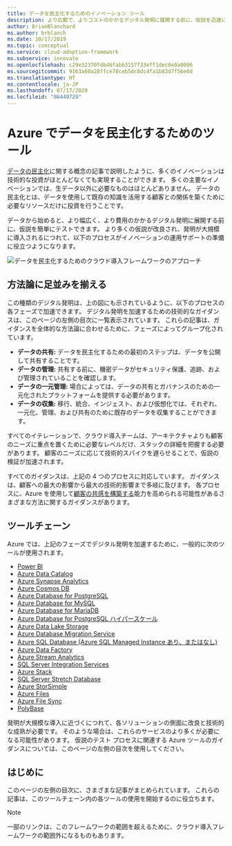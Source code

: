 ```yaml
---
title: データを民主化するためのイノベーション ツール
description: より広範で、よりコストのかかるデジタル発明に展開する前に、仮説を迅速にテストするのに役立つ Azure Data Catalog とその他のサービスについて説明します。
author: BrianBlanchard
ms.author: brblanch
ms.date: 10/17/2019
ms.topic: conceptual
ms.service: cloud-adoption-framework
ms.subservice: innovate
ms.openlocfilehash: c29e32370fdb46fabb3157f33eff1dec0e0a0006
ms.sourcegitcommit: 9163a60a28ffce78ceb5dc8dc4fa1b83d7f56e6d
ms.translationtype: HT
ms.contentlocale: ja-JP
ms.lasthandoff: 07/17/2020
ms.locfileid: "86449729"
---
```

# <a name="tools-to-democratize-data-in-azure"></a>Azure でデータを民主化するためのツール

[データの民主化](../considerations/data.md)に関する概念の記事で説明したように、多くのイノベーションは技術的な投資がほとんどなくても実現することができます。 多くの主要なイノベーションでは、生データ以外に必要なものはほとんどありません。 データの民主化とは、データを使用して既存の知識を活用する顧客との関係を築くために必要なリソースだけに投資を行うことです。

データから始めると、より幅広く、より費用のかかるデジタル発明に展開する前に、仮説を簡単にテストできます。 より多くの仮説が改良され、発明が大規模に導入されるにつれて、以下のプロセスがイノベーションの運用サポートの準備に役立つようになります。

![データを民主化するためのクラウド導入フレームワークのアプローチ](../../_images/innovate/democratize-data.png)

## <a name="alignment-to-the-methodology"></a>方法論に足並みを揃える

この種類のデジタル発明は、上の図にも示されているように、以下のプロセスの各フェーズで加速できます。 デジタル発明を加速するための技術的なガイダンスは、このページの左側の目次に一覧表示されています。 これらの記事は、ガイダンスを全体的な方法論に合わせるために、フェーズによってグループ化されています。

- **データの共有:** データを民主化するための最初のステップは、データを公開して共有することです。
- **データの管理:** 共有する前に、機密データがセキュリティ保護、追跡、および管理されていることを確認します。
- **データの一元管理:** 場合によっては、データの共有とガバナンスのための一元化されたプラットフォームを提供する必要があります。
- **データの収集:** 移行、統合、インジェスト、および仮想化では、それぞれ、一元化、管理、および共有のために既存のデータを収集することができます。

すべてのイテレーションで、クラウド導入チームは、アーキテクチャよりも顧客のニーズに重点を置くために必要なレベルだけ、スタックの詳細を把握する必要があります。 顧客のニーズに応じて技術的スパイクを遅らせることで、仮説の検証が加速されます。

すべてのガイダンスは、上記の 4 つのプロセスに対応しています。 ガイダンスは、顧客への最大の影響から最大の技術的影響まで多岐に及びます。 各プロセスに、Azure を使用して[顧客の共感を構築する](../considerations/build.md)能力を高められる可能性があるさまざまな方法に関するガイダンスがあります。

## <a name="toolchain"></a>ツールチェーン

Azure では、上記のフェーズでデジタル発明を加速するために、一般的に次のツールが使用されます。

- [Power BI](https://docs.microsoft.com/power-bi)
- [Azure Data Catalog](https://docs.microsoft.com/azure/data-catalog)
- [Azure Synapse Analytics](https://docs.microsoft.com/azure/synapse-analytics)
- [Azure Cosmos DB](https://docs.microsoft.com/azure/cosmos-db)
- [Azure Database for PostgreSQL](https://docs.microsoft.com/azure/postgresql)
- [Azure Database for MySQL](https://docs.microsoft.com/azure/mysql)
- [Azure Database for MariaDB](https://docs.microsoft.com/azure/mariadb)
- [Azure Database for PostgreSQL ハイパースケール](https://docs.microsoft.com/azure/postgresql/concepts-hyperscale-nodes)
- [Azure Data Lake Storage](https://docs.microsoft.com/azure/storage/blobs/data-lake-storage-introduction)
- [Azure Database Migration Service](https://docs.microsoft.com/azure/dms)
- [Azure SQL Database (Azure SQL Managed Instance あり、またはなし)](https://docs.microsoft.com/azure/sql-database)
- [Azure Data Factory](https://docs.microsoft.com/azure/data-factory)
- [Azure Stream Analytics](https://docs.microsoft.com/azure/stream-analytics)
- [SQL Server Integration Services](https://docs.microsoft.com/sql/integration-services)
- [Azure Stack](https://docs.microsoft.com/azure-stack)
- [SQL Server Stretch Database](https://docs.microsoft.com/sql/sql-server/stretch-database)
- [Azure StorSimple](https://docs.microsoft.com/azure/storsimple)
- [Azure Files](https://docs.microsoft.com/azure/storage/files)
- [Azure File Sync](https://docs.microsoft.com/azure/storage/files/storage-sync-files-planning)
- [PolyBase](https://docs.microsoft.com/sql/relational-databases/polybase)

発明が大規模な導入に近づくにつれて、各ソリューションの側面に改良と技術的な成熟が必要です。 そのような場合は、これらのサービスのより多くが必要になる可能性があります。 仮説のテスト プロセスに関連する Azure ツールのガイダンスについては、このページの左側の目次を使用してください。

## <a name="get-started"></a>はじめに

このページの左側の目次に、さまざまな記事がまとめられています。 これらの記事は、このツールチェーン内の各ツールの使用を開始するのに役立ちます。

> [!NOTE]
> 一部のリンクは、このフレームワークの範囲を超えるために、クラウド導入フレームワークの範囲外になるものもあります。
